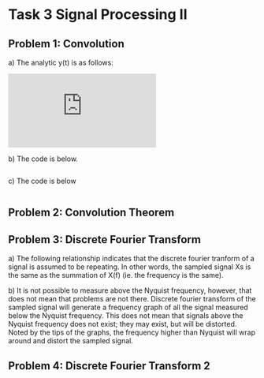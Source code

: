 # Task 3 Signal Processing II  

## Problem 1: Convolution  

a) The analytic y(t) is as follows:  

![](https://latex.codecogs.com/gif.latex?y%28t%29%20%3D%20%5Cint_%7B-%5Cinfty%7D%5E%7B%5Cinfty%7Df%28t%29g%28t-%5Ctau%29d%5Ctau)  

b) The code is below.  

```matlab

```

c) The code is below  

```matlab

```

## Problem 2: Convolution Theorem

## Problem 3: Discrete Fourier Transform

a) The following relationship indicates that the discrete fourier tranform of a signal is assumed to be repeating. In other words, the sampled signal Xs is the same as the summation of X(f) (ie. the frequency is the same).  

b) It is not possible to measure above the Nyquist frequency, however, that does not mean that problems are not there. Discrete fourier transform of the sampled signal will generate a frequency graph of all the signal measured below the Nyquist frequency. This does not mean that signals above the Nyquist frequency does not exist; they may exist, but will be distorted. Noted by the tips of the graphs, the frequency higher than Nyquist will wrap around and distort the sampled signal.  

## Problem 4: Discrete Fourier Transform 2
